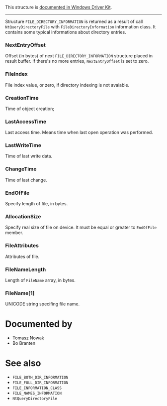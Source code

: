 This structure is [documented in Windows Driver Kit](https://learn.microsoft.com/en-us/windows-hardware/drivers/ddi/ntifs/ns-ntifs-_file_directory_information).

---

Structure `FILE_DIRECTORY_INFORMATION` is returned as a result of call `NtQueryDirectoryFile` with `FileDirectoryInformation` information class. It contains some typical informations about directory entries.

### NextEntryOffset

Offset (in bytes) of next `FILE_DIRECTORY_INFORMATION` structure placed in result buffer. If there's no more entries, `NextEntryOffset` is set to zero.

### FileIndex

File index value, or zero, if directory indexing is not avaiable.

### CreationTime

Time of object creation;

### LastAccessTime

Last access time. Means time when last open operation was performed.

### LastWriteTime

Time of last write data.

### ChangeTime

Time of last change.

### EndOfFile

Specify length of file, in bytes.

### AllocationSize

Specify real size of file on device. It must be equal or greater to `EndOfFile` member.

### FileAttributes

Attributes of file.

### FileNameLength

Length of `FileName` array, in bytes.

### FileName[1]

UNICODE string specifing file name.

# Documented by

* Tomasz Nowak
* Bo Branten

# See also

* `FILE_BOTH_DIR_INFORMATION`
* `FILE_FULL_DIR_INFORMATION`
* `FILE_INFORMATION_CLASS`
* `FILE_NAMES_INFORMATION`
* `NtQueryDirectoryFile`
